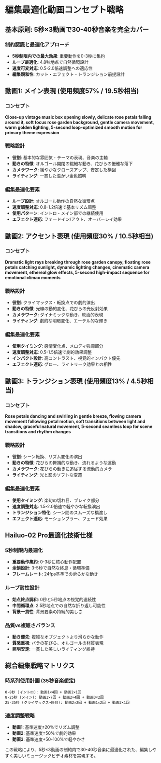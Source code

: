 # 編集最適化動画コンセプト戦略

## 基本原則: 5秒×3動画で30-40秒音楽を完全カバー

### 制約認識と最適化アプローチ
- **5秒制限内での最大効果**: 重要動作を0-3秒に集約
- **ループ最適化**: 4.8秒地点で自然循環設計
- **速度可変対応**: 0.5-2.0倍速調整への適応性
- **編集親和性**: カット・エフェクト・トランジション前提設計

## 動画1: メイン表現 (使用頻度57% / 19.5秒相当)

### コンセプト
**Close-up vintage music box opening slowly, delicate rose petals falling around it, soft focus rose garden background, gentle camera movement, warm golden lighting, 5-second loop-optimized smooth motion for primary theme expression**

### 戦略設計
- **役割**: 基本的な雰囲気・テーマの表現、音楽の主軸
- **動きの特徴**: オルゴール開閉の繊細な動き、花びらの優雅な落下
- **カメラワーク**: 緩やかなクローズアップ、安定した構図
- **ライティング**: 一貫した温かい金色照明

### 編集最適化要素
- **ループ設計**: オルゴール動作の自然な循環点
- **速度調整対応**: 0.8-1.2倍速で基本リズム調整
- **使用パターン**: イントロ・メイン部での継続使用
- **エフェクト適応**: フェードイン/アウト、オーバーレイ効果

## 動画2: アクセント表現 (使用頻度30% / 10.5秒相当)

### コンセプト  
**Dramatic light rays breaking through rose garden canopy, floating rose petals catching sunlight, dynamic lighting changes, cinematic camera movement, ethereal glow effects, 5-second high-impact sequence for emotional climax moments**

### 戦略設計
- **役割**: クライマックス・転換点での劇的演出
- **動きの特徴**: 光線の動的変化、花びらの光反射効果
- **カメラワーク**: ダイナミックな動き、映画的表現
- **ライティング**: 劇的な明暗変化、エーテル的な輝き

### 編集最適化要素
- **使用タイミング**: 感情変化点、メロディ強調部分
- **速度調整対応**: 0.5-1.5倍速で劇的効果調整
- **インパクト設計**: 高コントラスト、視覚的インパクト優先
- **エフェクト適応**: グロー、ライトリーク効果との相性

## 動画3: トランジション表現 (使用頻度13% / 4.5秒相当)

### コンセプト
**Rose petals dancing and swirling in gentle breeze, flowing camera movement following petal motion, soft transitions between light and shadow, graceful natural movement, 5-second seamless loop for scene transitions and rhythm changes**

### 戦略設計
- **役割**: シーン転換、リズム変化の演出
- **動きの特徴**: 花びらの舞踊的な動き、流れるような運動
- **カメラワーク**: 花びらの動きに追従する流動的カメラ
- **ライティング**: 光と影のソフトな変遷

### 編集最適化要素
- **使用タイミング**: 楽句の切れ目、ブレイク部分
- **速度調整対応**: 1.5-2.0倍速で軽やかな転換演出
- **トランジション特化**: シーン間のスムーズな橋渡し
- **エフェクト適応**: モーションブラー、フェード効果

## Hailuo-02 Pro最適化技術仕様

### 5秒制限内最適化
- **重要動作集約**: 0-3秒に核心動作配置
- **余韻設計**: 3-5秒で自然な終息・循環準備
- **フレームレート**: 24fps基準での滑らかな動き

### ループ耐性設計
- **始点終点調和**: 0秒と5秒地点の視覚的連続性
- **中間循環点**: 2.5秒地点での自然な折り返し可能性
- **背景一貫性**: 背景要素の持続的美しさ

### 品質vs複雑さバランス
- **動き優先**: 複雑なオブジェクトより滑らかな動作
- **質感重視**: バラの花びら、オルゴールの材質表現
- **照明安定**: 一貫した美しいライティング維持

## 総合編集戦略マトリクス

### 時系列使用計画 (35秒音楽想定)
```
0-8秒 (イントロ): 動画1×4回 + 動画2×1回
8-25秒 (メイン): 動画1×7回 + 動画2×4回 + 動画3×2回  
25-35秒 (クライマックス→終息): 動画2×2回 + 動画1×2回 + 動画3×1回
```

### 速度調整戦略
- **動画1**: 基準速度±20%でリズム調整
- **動画2**: 基準速度±50%で劇的効果
- **動画3**: 基準速度+50-100%で軽やかさ

この戦略により、5秒×3動画の制約内で30-40秒音楽に最適化された、編集しやすく美しいミュージックビデオ素材を実現する。